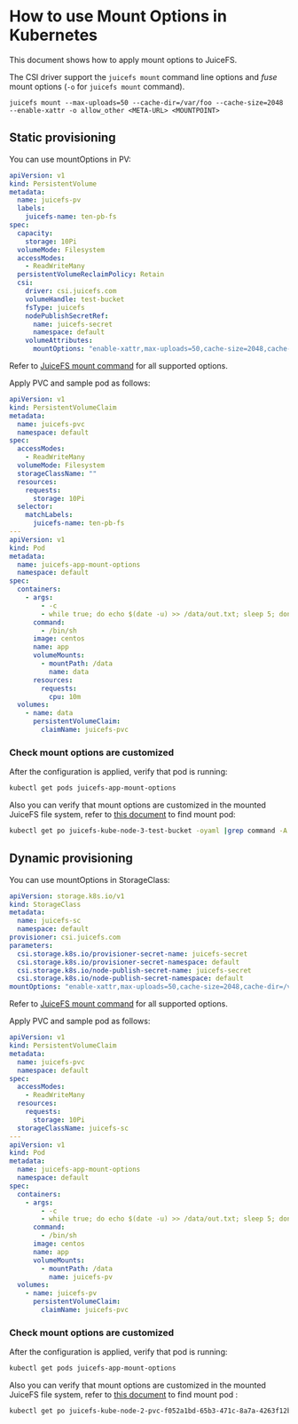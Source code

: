 # How to use Mount Options in Kubernetes

This document shows how to apply mount options to JuiceFS.

The CSI driver support the `juicefs mount` command line options and _fuse_ mount options (`-o` for `juicefs mount` command).

```
juicefs mount --max-uploads=50 --cache-dir=/var/foo --cache-size=2048 --enable-xattr -o allow_other <META-URL> <MOUNTPOINT>
```

## Static provisioning

You can use mountOptions in PV:

```yaml
apiVersion: v1
kind: PersistentVolume
metadata:
  name: juicefs-pv
  labels:
    juicefs-name: ten-pb-fs
spec:
  capacity:
    storage: 10Pi
  volumeMode: Filesystem
  accessModes:
    - ReadWriteMany
  persistentVolumeReclaimPolicy: Retain
  csi:
    driver: csi.juicefs.com
    volumeHandle: test-bucket
    fsType: juicefs
    nodePublishSecretRef:
      name: juicefs-secret
      namespace: default
    volumeAttributes:
      mountOptions: "enable-xattr,max-uploads=50,cache-size=2048,cache-dir=/var/foo,allow_other"
```

Refer to [JuiceFS mount command](https://github.com/juicedata/juicefs/#mount-a-volume) for all supported options.

Apply PVC and sample pod as follows:

```yaml
apiVersion: v1
kind: PersistentVolumeClaim
metadata:
  name: juicefs-pvc
  namespace: default
spec:
  accessModes:
    - ReadWriteMany
  volumeMode: Filesystem
  storageClassName: ""
  resources:
    requests:
      storage: 10Pi
  selector:
    matchLabels:
      juicefs-name: ten-pb-fs
---
apiVersion: v1
kind: Pod
metadata:
  name: juicefs-app-mount-options
  namespace: default
spec:
  containers:
    - args:
        - -c
        - while true; do echo $(date -u) >> /data/out.txt; sleep 5; done
      command:
        - /bin/sh
      image: centos
      name: app
      volumeMounts:
        - mountPath: /data
          name: data
      resources:
        requests:
          cpu: 10m
  volumes:
    - name: data
      persistentVolumeClaim:
        claimName: juicefs-pvc
```

### Check mount options are customized

After the configuration is applied, verify that pod is running:

```sh
kubectl get pods juicefs-app-mount-options
```

Also you can verify that mount options are customized in the mounted JuiceFS file system, refer to [this document](../troubleshooting.md#get-mount-pod) to find mount pod:

```sh
kubectl get po juicefs-kube-node-3-test-bucket -oyaml |grep command -A 3
```

## Dynamic provisioning

You can use mountOptions in StorageClass:

```yaml
apiVersion: storage.k8s.io/v1
kind: StorageClass
metadata:
  name: juicefs-sc
  namespace: default
provisioner: csi.juicefs.com
parameters:
  csi.storage.k8s.io/provisioner-secret-name: juicefs-secret
  csi.storage.k8s.io/provisioner-secret-namespace: default
  csi.storage.k8s.io/node-publish-secret-name: juicefs-secret
  csi.storage.k8s.io/node-publish-secret-namespace: default
mountOptions: "enable-xattr,max-uploads=50,cache-size=2048,cache-dir=/var/foo,allow_other"
```

Refer to [JuiceFS mount command](https://github.com/juicedata/juicefs/#mount-a-volume) for all supported options.

Apply PVC and sample pod as follows:

```yaml
apiVersion: v1
kind: PersistentVolumeClaim
metadata:
  name: juicefs-pvc
  namespace: default
spec:
  accessModes:
    - ReadWriteMany
  resources:
    requests:
      storage: 10Pi
  storageClassName: juicefs-sc
---
apiVersion: v1
kind: Pod
metadata:
  name: juicefs-app-mount-options
  namespace: default
spec:
  containers:
    - args:
        - -c
        - while true; do echo $(date -u) >> /data/out.txt; sleep 5; done
      command:
        - /bin/sh
      image: centos
      name: app
      volumeMounts:
        - mountPath: /data
          name: juicefs-pv
  volumes:
    - name: juicefs-pv
      persistentVolumeClaim:
        claimName: juicefs-pvc
```

### Check mount options are customized

After the configuration is applied, verify that pod is running:

```sh
kubectl get pods juicefs-app-mount-options
```

Also you can verify that mount options are customized in the mounted JuiceFS file system, refer to [this document](../troubleshooting.md#get-mount-pod) to find mount pod :

```sh
kubectl get po juicefs-kube-node-2-pvc-f052a1bd-65b3-471c-8a7a-4263f12b2131 -oyaml |grep command -A 3
```

